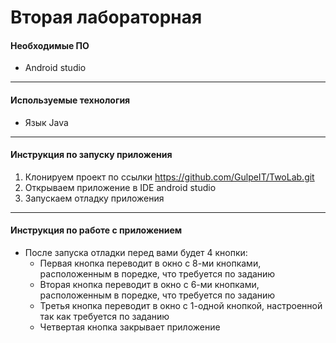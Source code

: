 # Вторая лабораторная
#### Необходимые ПО
* Android studio
___

#### Используемые технология
* Язык Java
___

#### Инструкция по запуску приложения
1. Клонируем проект по ссылки https://github.com/GulpeIT/TwoLab.git
2. Открываем приложение в IDE android studio
3. Запускаем отладку приложения
___

#### Инструкция по работе с приложением
* После запуска отладки перед вами будет 4 кнопки:
  * Первая кнопка переводит в окно с 8-ми кнопками, расположенным в поредке, что требуется по заданию
  * Вторая кнопка переводит в окно с 6-ми кнопками, расположенным в поредке, что требуется по заданию
  * Третья кнопка переводит в окно с 1-одной кнопкой, настроенной так как требуется по заданию
  * Четвертая кнопка закрывает приложение
